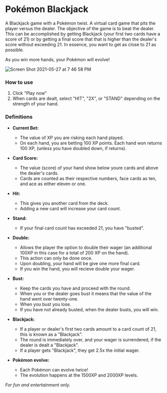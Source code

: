 # Pokémon Blackjack

A Blackjack game with a Pokémon twist. A virtual card game that pits the player versus the dealer. The objective of the game is to beat the dealer. This can be accomplished by getting Blackjack (your first two cards have a score of 21) or by getting a final score that that is higher than the dealer's score without exceeding 21. In essence, you want to get as close to 21 as possible. 

As you win more hands, your Pokémon will evolve!

![Screen Shot 2021-05-27 at 7 46 58 PM](https://user-images.githubusercontent.com/46538962/119910160-88d01c00-bf24-11eb-90a8-2e7bb77bb997.png)

### How to use

1. Click "Play now"
2. When cards are dealt, select "HIT", "2X", or "STAND" depending on the strength of your hand.

### Definitions

* **Current Bet:** 
  * The value of XP you are risking each hand played.
  * On each hand, you are betting 100 XP points. Each hand won returns 100 XP, (unless you have doubled down, if returns).

* **Card Score:** 
  * The value (score) of your hand show below youre cards and above the dealer's cards.
  * Cards are counted as their respective numbers, face cards as ten, and ace as either eleven or one.

* **Hit:** 
  * This gives you another card from the deck.
  * Adding a new card will increase your card count.

* **Stand:** 
  * If your final card count has exceeded 21, you have "busted".

* **Double:**
  * Allows the player the option to double their wager (an additional 100XP in this case for a total of 200 XP on the hand).
  * This action can only be done once.
  * Upon doubling, your hand will be give one more final card.
  * If you win the hand, you will recieve double your wager.

* **Bust:**
  * Keep the cards you have and proceed with the round.
  * When you or the dealer goes bust it means that the value of the hand went over twenty-one. 
  * When you bust you lose.
  * If you have not already busted, when the dealer busts, you will win.

* **Blackjack:**
  * If a player or dealer's first two cards amount to a card count of 21, this is known as a "Blackjack".
  * The round is immediately over, and your wager is surrendered, if the dealer is dealt a "Blackjack".
  * If a player gets "Blackjack", they get 2.5x the initial wager.

* **Pokémon evolve:**
  * Each Pokémon can evolve twice!
  * The evolution happens at the 1500XP and 2000XP levels.

_For fun and entertainment only._
